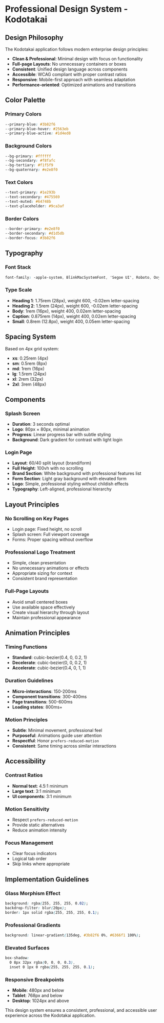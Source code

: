 # Professional Design System - Kodotakai

## Design Philosophy

The Kodotakai application follows modern enterprise design principles:

- **Clean & Professional**: Minimal design with focus on functionality
- **Full-page Layouts**: No unnecessary containers or boxes
- **Consistent**: Unified design language across components  
- **Accessible**: WCAG compliant with proper contrast ratios
- **Responsive**: Mobile-first approach with seamless adaptation
- **Performance-oriented**: Optimized animations and transitions

## Color Palette

### Primary Colors
```css
--primary-blue: #3b82f6
--primary-blue-hover: #2563eb
--primary-blue-active: #1d4ed8
```

### Background Colors
```css
--bg-primary: #ffffff
--bg-secondary: #f8fafc
--bg-tertiary: #f1f5f9
--bg-quaternary: #e2e8f0
```

### Text Colors
```css
--text-primary: #1e293b
--text-secondary: #475569
--text-muted: #64748b
--text-placeholder: #9ca3af
```

### Border Colors
```css
--border-primary: #e2e8f0
--border-secondary: #d1d5db
--border-focus: #3b82f6
```

## Typography

### Font Stack
```css
font-family: -apple-system, BlinkMacSystemFont, 'Segoe UI', Roboto, Oxygen, Ubuntu, Cantarell, sans-serif;
```

### Type Scale
- **Heading 1**: 1.75rem (28px), weight 600, -0.02em letter-spacing
- **Heading 2**: 1.5rem (24px), weight 600, -0.02em letter-spacing
- **Body**: 1rem (16px), weight 400, 0.02em letter-spacing
- **Caption**: 0.875rem (14px), weight 400, 0.02em letter-spacing
- **Small**: 0.8rem (12.8px), weight 400, 0.05em letter-spacing

## Spacing System

Based on 4px grid system:
- **xs**: 0.25rem (4px)
- **sm**: 0.5rem (8px)
- **md**: 1rem (16px)
- **lg**: 1.5rem (24px)
- **xl**: 2rem (32px)
- **2xl**: 3rem (48px)

## Components

### Splash Screen
- **Duration**: 3 seconds optimal
- **Logo**: 80px × 80px, minimal animation
- **Progress**: Linear progress bar with subtle styling
- **Background**: Dark gradient for contrast with light login

### Login Page
- **Layout**: 60/40 split layout (brand/form)
- **Full Height**: 100vh with no scrolling
- **Brand Section**: White background with professional features list
- **Form Section**: Light gray background with elevated form
- **Logo**: Simple, professional styling without childish effects
- **Typography**: Left-aligned, professional hierarchy

## Layout Principles

### No Scrolling on Key Pages
- Login page: Fixed height, no scroll
- Splash screen: Full viewport coverage
- Forms: Proper spacing without overflow

### Professional Logo Treatment
- Simple, clean presentation
- No unnecessary animations or effects
- Appropriate sizing for context
- Consistent brand representation

### Full-Page Layouts
- Avoid small centered boxes
- Use available space effectively
- Create visual hierarchy through layout
- Maintain professional appearance

## Animation Principles

### Timing Functions
- **Standard**: cubic-bezier(0.4, 0, 0.2, 1)
- **Decelerate**: cubic-bezier(0, 0, 0.2, 1)
- **Accelerate**: cubic-bezier(0.4, 0, 1, 1)

### Duration Guidelines
- **Micro-interactions**: 150-200ms
- **Component transitions**: 300-400ms
- **Page transitions**: 500-600ms
- **Loading states**: 800ms+

### Motion Principles
- **Subtle**: Minimal movement, professional feel
- **Purposeful**: Animations guide user attention
- **Respectful**: Honor `prefers-reduced-motion`
- **Consistent**: Same timing across similar interactions

## Accessibility

### Contrast Ratios
- **Normal text**: 4.5:1 minimum
- **Large text**: 3:1 minimum
- **UI components**: 3:1 minimum

### Motion Sensitivity
- Respect `prefers-reduced-motion`
- Provide static alternatives
- Reduce animation intensity

### Focus Management
- Clear focus indicators
- Logical tab order
- Skip links where appropriate

## Implementation Guidelines

### Glass Morphism Effect
```css
background: rgba(255, 255, 255, 0.02);
backdrop-filter: blur(20px);
border: 1px solid rgba(255, 255, 255, 0.1);
```

### Professional Gradients
```css
background: linear-gradient(135deg, #3b82f6 0%, #6366f1 100%);
```

### Elevated Surfaces
```css
box-shadow: 
  0 8px 32px rgba(0, 0, 0, 0.3),
  inset 0 1px 0 rgba(255, 255, 255, 0.1);
```

### Responsive Breakpoints
- **Mobile**: 480px and below
- **Tablet**: 768px and below
- **Desktop**: 1024px and above

This design system ensures a consistent, professional, and accessible user experience across the Kodotakai application.
